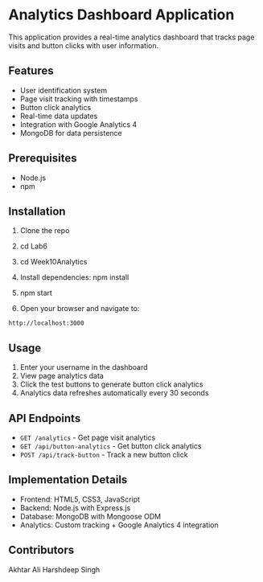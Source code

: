 # Analytics Dashboard Application

This application provides a real-time analytics dashboard that tracks page visits and button clicks with user information.

## Features

- User identification system
- Page visit tracking with timestamps
- Button click analytics
- Real-time data updates
- Integration with Google Analytics 4
- MongoDB for data persistence

## Prerequisites

- Node.js
- npm

## Installation

1. Clone the repo
2. cd Lab6
3. cd Week10Analytics

4. Install dependencies:
   npm install

5. npm start

6. Open your browser and navigate to:

```
http://localhost:3000
```

## Usage

1. Enter your username in the dashboard
2. View page analytics data
3. Click the test buttons to generate button click analytics
4. Analytics data refreshes automatically every 30 seconds

## API Endpoints

- `GET /analytics` - Get page visit analytics
- `GET /api/button-analytics` - Get button click analytics
- `POST /api/track-button` - Track a new button click

## Implementation Details

- Frontend: HTML5, CSS3, JavaScript
- Backend: Node.js with Express.js
- Database: MongoDB with Mongoose ODM
- Analytics: Custom tracking + Google Analytics 4 integration

## Contributors

Akhtar Ali
Harshdeep Singh
